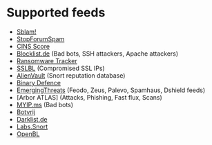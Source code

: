 # Supported feeds

* [Sblam!] 
* [StopForumSpam]
* [CINS Score]
* [Blocklist.de] (Bad bots, SSH attackers, Apache attackers)
* [Ransomware Tracker]
* [SSLBL] (Compromised SSL IPs)
* [AlienVault] (Snort reputation database)
* [Binary Defence]
* [EmergingThreats] (Feodo, Zeus, Palevo, Spamhaus, Dshield feeds)
* [Arbor ATLAS] (Attacks, Phishing, Fast flux, Scans)
* [MYIP.ms] (Bad bots)
* [Botvrij]
* [Darklist.de]
* [Labs.Snort]
* [OpenBL]

[EmergingThreats]: http://rules.emergingthreats.net
[Binary Defence]: http://www.binarydefense.com
[AlienVault]: https://alienvault.com
[SSLBL]: https://sslbl.abuse.ch
[Ransomware Tracker]: https://ransomwaretracker.abuse.ch
[Blocklist.de]: https://blocklist.de
[CINS Score]: http://cinsscore.com
[StopForumSpam]: http://www.stopforumspam.com
[Sblam!]: http://sblam.com
[Arbor Attacks]: https://atlas.arbor.net
[MYIP.ms]: http://www.myip.ms
[Botvrij]: http://www.botvrij.eu
[Darklist.de]: http://www.darklist.de
[Labs.Snort]: https://labs.snort.org
[OpenBL]: http://www.openbl.org
